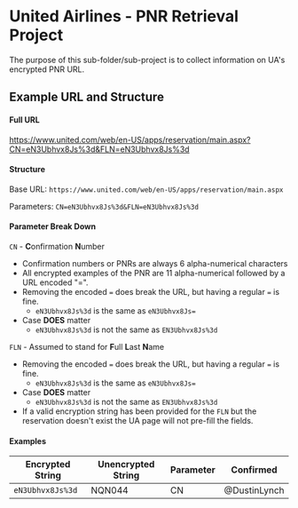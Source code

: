 # United Airlines - PNR Retrieval Project
The purpose of this sub-folder/sub-project is to collect information on UA's encrypted PNR URL.

## Example URL and Structure
#### Full URL
https://www.united.com/web/en-US/apps/reservation/main.aspx?CN=eN3Ubhvx8Js%3d&FLN=eN3Ubhvx8Js%3d
#### Structure
Base URL: `https://www.united.com/web/en-US/apps/reservation/main.aspx`

Parameters: `CN=eN3Ubhvx8Js%3d&FLN=eN3Ubhvx8Js%3d`
#### Parameter Break Down 
`CN` - **C**onfirmation **N**umber 
* Confirmation numbers or PNRs are always 6 alpha-numerical characters
* All encrypted examples of the PNR are 11 alpha-numerical followed by a URL encoded "=".
* Removing the encoded `=` does break the URL, but having a regular `=` is fine.
    * `eN3Ubhvx8Js%3d` is the same as `eN3Ubhvx8Js=`
* Case **DOES** matter
    * `eN3Ubhvx8Js%3d` is not the same as `EN3Ubhvx8Js%3d`

`FLN` - Assumed to stand for **F**ull **L**ast **N**ame
* Removing the encoded `=` does break the URL, but having a regular `=` is fine.
    * `eN3Ubhvx8Js%3d` is the same as `eN3Ubhvx8Js=`
* Case **DOES** matter
    * `eN3Ubhvx8Js%3d` is not the same as `EN3Ubhvx8Js%3d`
* If a valid encryption string has been provided for the `FLN` but the reservation doesn't exist the UA page will not pre-fill the fields.

#### Examples
Encrypted String | Unencrypted String | Parameter | Confirmed 
------------ | ------------- | ------------- | -------------
`eN3Ubhvx8Js%3d` | NQN044 | CN | @DustinLynch